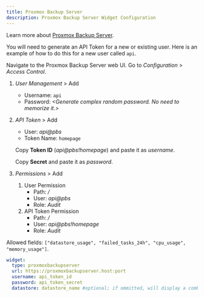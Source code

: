 ```yaml
---
title: Proxmox Backup Server
description: Proxmox Backup Server Widget Configuration
---
```


Learn more about [Proxmox Backup Server](https://www.proxmox.com/en/proxmox-backup-server/overview).

You will need to generate an API Token for a new or existing user. Here is an example of how to do this for a new user called `api`.

Navigate to the Proxmox Backup Server web UI. Go to _Configuration_ > _Access Control_.
1. _User Management_ > Add
   - Username: `api`
   - Password: _\<Generate complex random password. No need to memorize it.\>_

2. _API Token_ > Add
   - User: _api@pbs_
   - Token Name: `homepage`

   Copy **Token ID** (_api@pbs!homepage_) and paste it as _username_.
   
   Copy **Secret** and paste it as _password_.

3. _Permissions_ > Add
   1. User Permission
      - Path: _/_
      - User: _api@pbs_
      - Role: _Audit_
   2. API Token Permission      
      - Path: _/_
      - User: _api@pbs!homepage_
      - Role: _Audit_

Allowed fields: `["datastore_usage", "failed_tasks_24h", "cpu_usage", "memory_usage"]`.

```yaml
widget:
  type: proxmoxbackupserver
  url: https://proxmoxbackupserver.host:port
  username: api_token_id
  password: api_token_secret
  datastore: datastore_name #optional; if ommitted, will display a combination of all datastores used / total
```
